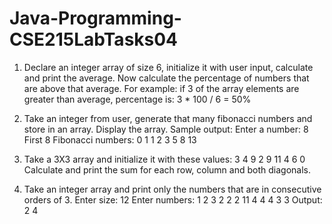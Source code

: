 # Java-Programming-CSE215LabTasks04



1. Declare an integer array of size 6, initialize it with user input, calculate and print the average.
Now calculate the percentage of numbers that are above that average.
For example: if 3 of the array elements are greater than average, percentage is: 3 * 100 / 6 = 50%


2. Take an integer from user, generate that many fibonacci numbers and store in an array.
Display the array.
Sample output:
Enter a number: 8
First 8 Fibonacci numbers: 0 1 1 2 3 5 8 13


3. Take a 3X3 array and initialize it with these values:
3 4 9
2 9 11
4 6 0
Calculate and print the sum for each row, column and both diagonals.


4. Take an integer array and print only the numbers that are in consecutive orders of 3.
Enter size: 12
Enter numbers: 1 2 3 2 2 2 11 4 4 4 3 3
Output: 2 4

